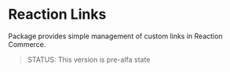 #  Reaction Links

Package provides simple management of custom links in Reaction Commerce.

> STATUS: This version is pre-alfa state
